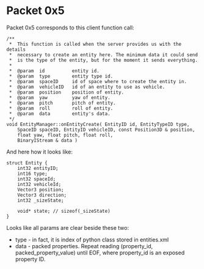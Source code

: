 # Packet 0x5

Packet 0x5 corresponds to this client function call:

```
/**
 *	This function is called when the server provides us with the details
 *	necessary to create an entity here. The minimum data it could send
 *	is the type of the entity, but for the moment it sends everything.
 *
 *	@param	id			entity id.
 *	@param	type		entity type id.
 *	@param	spaceID		id of space where to create the entity in.
 *	@param	vehicleID	id of an entity to use as vehicle.
 *	@param	position	position of entity.
 *	@param	yaw			yaw of entity.
 *	@param	pitch		pitch of entity.
 *	@param	roll		roll of entity.
 *	@param	data		entity's data.
 */
void EntityManager::onEntityCreate( EntityID id, EntityTypeID type,
	SpaceID spaceID, EntityID vehicleID, const Position3D & position,
	float yaw, float pitch, float roll,
	BinaryIStream & data )
```

And here how it looks like:

```
struct Entity {
    int32 entityID;
    int16 type;
    int32 spaceId;
    int32 vehicleId;
    Vector3 position;
    Vector3 direction;
    int32 _sizeState;

    void* state; // sizeof(_sizeState)
}
```


Looks like all params are clear beside these two:
* type - in fact, it is index of python class stored in entities.xml
* data - packed properties. Repeat reading (property_id, packed_property_value) until EOF, where property_id is an exposed property ID.
